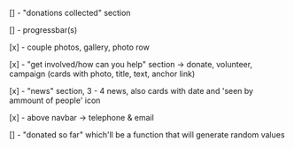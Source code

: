 [] - "donations collected" section

[] - progressbar(s)

[x] - couple photos, gallery, photo row

[x] - "get involved/how can you help" section -> donate, volunteer, campaign (cards with photo, title, text, anchor link)

[x] - "news" section, 3 - 4 news, also cards with date and 'seen by ammount of people' icon

[x] - above navbar -> telephone & email

[] - "donated so far" which'll be a function that will generate random values
